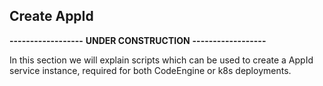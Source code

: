 ## Create AppId

**------------------**
**UNDER CONSTRUCTION**
**------------------**

In this section we will explain scripts which can be used to create a AppId service instance, required for both CodeEngine or k8s deployments.

